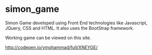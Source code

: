 # simon_game
Simon Game developed using Front End technologies like Javascript, JQuery, CSS and HTML. It also uses the BootStrap framework.

Working game can be viewed on this site.

http://codepen.io/ymohammad/full/XNEYGE/


